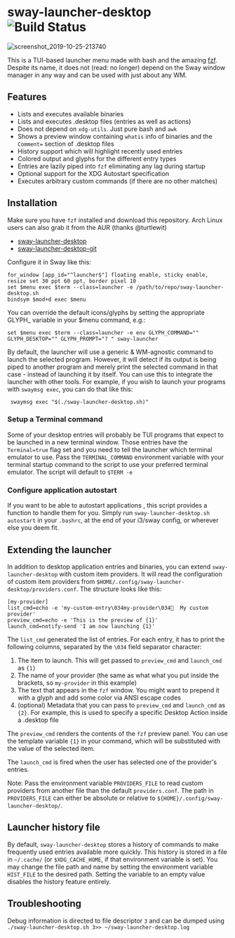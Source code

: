 # sway-launcher-desktop ![Build Status](https://github.com/Biont/sway-launcher-desktop/workflows/CI/badge.svg)

![screenshot_2019-10-25-213740](https://user-images.githubusercontent.com/4208996/67599848-3a1f3680-f771-11e9-9715-da6e943ae14e.png)

This is a TUI-based launcher menu made with bash and the amazing [fzf](https://github.com/junegunn/fzf).
Despite its name, it does not (read: no longer) depend on the Sway window manager in any way and can be used with just about any WM.

## Features
- Lists and executes available binaries
- Lists and executes .desktop files (entries as well as actions)
- Does not depend on `xdg-utils`. Just pure bash and `awk`
- Shows a preview window containing `whatis` info of binaries and the `Comment=` section of .desktop files
- History support which will highlight recently used entries
- Colored output and glyphs for the different entry types
- Entries are lazily piped into `fzf` eliminating any lag during startup
- Optional support for the XDG Autostart specification
- Executes arbitrary custom commands (if there are no other matches)

## Installation

Make sure you have `fzf` installed and download this repository. 
Arch Linux users can also grab it from the AUR (thanks @turtlewit)

* [sway-launcher-desktop](https://aur.archlinux.org/packages/sway-launcher-desktop/)
* [sway-launcher-desktop-git](https://aur.archlinux.org/packages/sway-launcher-desktop-git/)

Configure it in Sway like this:
```
for_window [app_id="^launcher$"] floating enable, sticky enable, resize set 30 ppt 60 ppt, border pixel 10
set $menu exec $term --class=launcher -e /path/to/repo/sway-launcher-desktop.sh
bindsym $mod+d exec $menu
```

You can override the default icons/glyphs by setting the appropriate GLYPH_ variable in your $menu command, e.g.:
```
set $menu exec $term --class=launcher -e env GLYPH_COMMAND="" GLYPH_DESKTOP="" GLYPH_PROMPT="? " sway-launcher
```

By default, the launcher will use a generic & WM-agnostic command to launch the selected program. 
However, it will detect if its output is being piped to another program and merely print 
the selected command in that case - instead of launching it by itself. You can use this to integrate the launcher with other tools.
For example, if you wish to launch your programs with `swaymsg exec`, you can do that like this:

```shell
 swaymsg exec "$(./sway-launcher-desktop.sh)"
```

### Setup a Terminal command
Some of your desktop entries will probably be TUI programs that expect to be launched in a new terminal window. Those entries have the `Terminal=true` flag set and you need to tell the launcher which terminal emulator to use. Pass the `TERMINAL_COMMAND` environment variable with your terminal startup command to the script to use your preferred terminal emulator. The script will default to `$TERM -e`

### Configure application autostart
If you want to be able to autostart applications , this script provides a function to handle them for you. Simply run `sway-launcher-desktop.sh autostart` in your `.bashrc`, at the end of your i3/sway config, or wherever else you deem fit.

## Extending the launcher

In addition to desktop application entries and binaries, you can extend `sway-launcher-desktop` with custom item providers.
It will read the configuration of custom item providers from `$HOME/.config/sway-launcher-desktop/providers.conf`.
The structure looks like this:

```
[my-provider]
list_cmd=echo -e 'my-custom-entry\034my-provider\034  My custom provider'
preview_cmd=echo -e 'This is the preview of {1}'
launch_cmd=notify-send 'I am now launching {1}'
```

The `list_cmd` generated the list of entries. For each entry, it has to print the following columns, separated by the `\034` field separator character:
1. The item to launch. This will get passed to `preview_cmd` and `launch_cmd` as `{1}`
2. The name of your provider (the same as what what you put inside the brackets, so `my-provider` in this example)
3. The text that appears in the `fzf` window. You might want to prepend it with a glyph and add some color via ANSI escape codes
4. (optional) Metadata that you can pass to `preview_cmd` and `launch_cmd` as `{2}`. For example, this is used to specify a specific Desktop Action inside a .desktop file

The `preview_cmd` renders the contents of the `fzf` preview panel. You can use the template variable `{1}` in your command, which will be substituted with the value of the selected item.

The `launch_cmd` is fired when the user has selected one of the provider's entries.

Note: Pass the environment variable `PROVIDERS_FILE` to read custom providers from another file than the default `providers.conf`.
The path in `PROVIDERS_FILE` can either be absolute or relative to `${HOME}/.config/sway-launcher-desktop/`.


## Launcher history file

By default, `sway-launcher-desktop` stores a history of commands to make frequently used entries available more quickly.
This history is stored in a file in `~/.cache/` (or `$XDG_CACHE_HOME`, if that environment variable is set).
You may change the file path and name by setting the environment variable `HIST_FILE` to the desired path.
Setting the variable to an empty value disables the history feature entirely.

## Troubleshooting

Debug information is directed to file descriptor `3` and can be dumped using `./sway-launcher-desktop.sh 3>> ~/sway-launcher-desktop.log`
